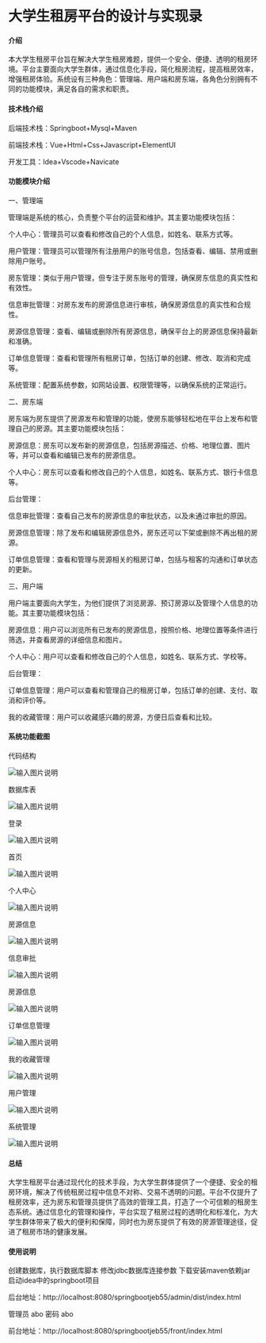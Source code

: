 # 大学生租房平台的设计与实现录

#### 介绍

本大学生租房平台旨在解决大学生租房难题，提供一个安全、便捷、透明的租房环境。平台主要面向大学生群体，通过信息化手段，简化租房流程，提高租房效率，增强租房体验。系统设有三种角色：管理端、用户端和房东端，各角色分别拥有不同的功能模块，满足各自的需求和职责。

#### 技术栈介绍

后端技术栈：Springboot+Mysql+Maven

前端技术栈：Vue+Html+Css+Javascript+ElementUI

开发工具：Idea+Vscode+Navicate


#### 功能模块介绍

一、管理端

管理端是系统的核心，负责整个平台的运营和维护。其主要功能模块包括：

个人中心：管理员可以查看和修改自己的个人信息，如姓名、联系方式等。

用户管理：管理员可以管理所有注册用户的账号信息，包括查看、编辑、禁用或删除用户账号。

房东管理：类似于用户管理，但专注于房东账号的管理，确保房东信息的真实性和有效性。

信息审批管理：对房东发布的房源信息进行审核，确保房源信息的真实性和合规性。

房源信息管理：查看、编辑或删除所有房源信息，确保平台上的房源信息保持最新和准确。

订单信息管理：查看和管理所有租房订单，包括订单的创建、修改、取消和完成等。

系统管理：配置系统参数，如网站设置、权限管理等，以确保系统的正常运行。

二、房东端

房东端为房东提供了房源发布和管理的功能，使房东能够轻松地在平台上发布和管理自己的房源。其主要功能模块包括：

房源信息：房东可以发布新的房源信息，包括房源描述、价格、地理位置、图片等，并可以查看和编辑已发布的房源信息。

个人中心：房东可以查看和修改自己的个人信息，如姓名、联系方式、银行卡信息等。

后台管理：

信息审批管理：查看自己发布的房源信息的审批状态，以及未通过审批的原因。

房源信息管理：除了发布和编辑房源信息外，房东还可以下架或删除不再出租的房源。

订单信息管理：查看和管理与房源相关的租房订单，包括与租客的沟通和订单状态的更新。

三、用户端

用户端主要面向大学生，为他们提供了浏览房源、预订房源以及管理个人信息的功能。其主要功能模块包括：

房源信息：用户可以浏览所有已发布的房源信息，按照价格、地理位置等条件进行筛选，并查看房源的详细信息和图片。

个人中心：用户可以查看和修改自己的个人信息，如姓名、联系方式、学校等。

后台管理：

订单信息管理：用户可以查看和管理自己的租房订单，包括订单的创建、支付、取消和评价等。

我的收藏管理：用户可以收藏感兴趣的房源，方便日后查看和比较。

#### 系统功能截图

代码结构

![输入图片说明](images/0a07b30049d9066ea7af91bffdb5df9.png)

数据库表

![输入图片说明](images/6b583a78664bd7fbae57239c6ee105f.png)

登录

![输入图片说明](images/ded59ea13659240f46066af9e521a2e.png)

首页

![输入图片说明](images/1f6c59c6f2f152f6a72aad4e5c93cd3.png)

个人中心

![输入图片说明](images/5619b508863cf5b6b58e792065380a1.png)

房源信息

![输入图片说明](images/d3b04cc22297625baef656ec4c2bc59.png)

信息审批

![输入图片说明](images/5025361a887d546a2f8f63af7aa0baf.png)

房源信息

![输入图片说明](images/9055552842201cddbc1a8123c554acb.png)

订单信息管理

![输入图片说明](images/156190e98c1c00c48f13ff81f26a8d4.png)

我的收藏管理

![输入图片说明](images/18def5d4af411be455b01d8054dc26e.png)

用户管理

![输入图片说明](images/4504993c3bcd64507cff5abd3863078.png)

系统管理

![输入图片说明](images/63657bb18ea0aadab425d813d6b1d1d.png)

#### 总结

大学生租房平台通过现代化的技术手段，为大学生群体提供了一个便捷、安全的租房环境，解决了传统租房过程中信息不对称、交易不透明的问题。平台不仅提升了租房效率，还为房东和管理员提供了高效的管理工具，打造了一个可信赖的租房生态系统。通过信息化的管理和操作，平台实现了租房过程的透明化和标准化，为大学生群体带来了极大的便利和保障，同时也为房东提供了有效的房源管理途径，促进了租房市场的健康发展。


#### 使用说明

创建数据库，执行数据库脚本 修改jdbc数据库连接参数 下载安装maven依赖jar 启动idea中的springboot项目

后台地址：http://localhost:8080/springbootjeb55/admin/dist/index.html

管理员  abo 密码 abo

前台地址：http://localhost:8080/springbootjeb55/front/index.html
